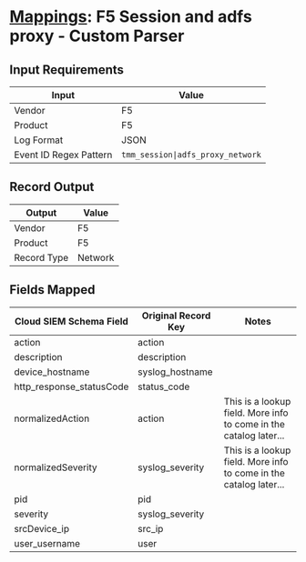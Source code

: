 # [Mappings](README.md): F5 Session and adfs proxy - Custom Parser

## Input Requirements

|Input|Value|
|-----|-----|
|Vendor|F5|
|Product|F5|
|Log Format|JSON|
|Event ID Regex Pattern|`tmm_session\|adfs_proxy_network`|

## Record Output

|Output|Value|
|------|-----|
|Vendor|F5|
|Product|F5|
|Record Type|Network|

## Fields Mapped

|Cloud SIEM Schema Field|Original Record Key|Notes|
|-----------------------|-------------------|-----|
|action|action||
|description|description||
|device_hostname|syslog_hostname||
|http_response_statusCode|status_code||
|normalizedAction|action|This is a lookup field. More info to come in the catalog later...|
|normalizedSeverity|syslog_severity|This is a lookup field. More info to come in the catalog later...|
|pid|pid||
|severity|syslog_severity||
|srcDevice_ip|src_ip||
|user_username|user||


